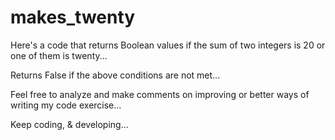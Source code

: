 # makes_twenty

Here's a code that returns Boolean values if the sum of two integers is 20 or one of them is twenty...

Returns False if the above conditions are not met...



Feel free to analyze and make comments on improving or better ways of writing my code exercise...

Keep coding, & developing...
